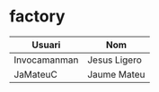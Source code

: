 # factory
| Usuari | Nom |
| --- | --- |
| Invocamanman | Jesus Ligero |
| JaMateuC | Jaume Mateu |
